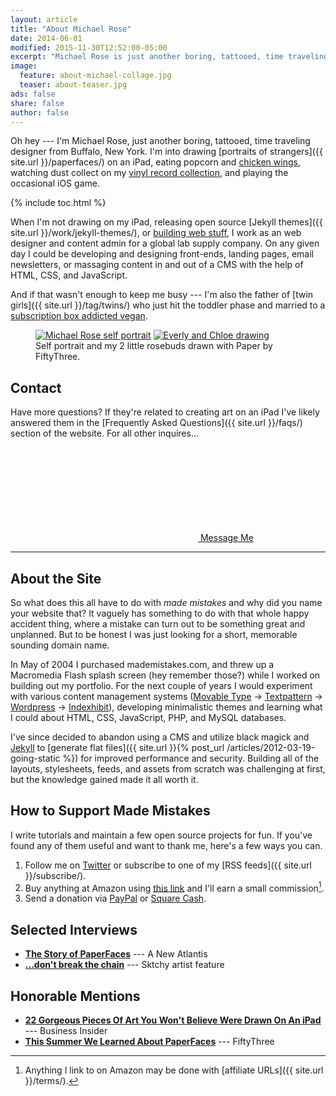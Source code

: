 ```yaml
---
layout: article
title: "About Michael Rose"
date: 2014-06-01
modified: 2015-11-30T12:52:00-05:00
excerpt: "Michael Rose is just another boring, tattooed, time traveling designer from Buffalo New York."
image:
  feature: about-michael-collage.jpg
  teaser: about-teaser.jpg
ads: false
share: false
author: false
---
```


Oh hey --- I'm Michael Rose, just another boring, tattooed, time traveling designer from Buffalo, New York. I'm into drawing [portraits of strangers]({{ site.url }}/paperfaces/) on an iPad, eating popcorn and [chicken wings](http://www.duffswings.com "Duff's Famous Wings"), watching dust collect on my [vinyl record collection](http://www.discogs.com/user/mmistakes/collection), and playing the occasional iOS game.

{% include toc.html %}

When I'm not drawing on my iPad, releasing open source [Jekyll themes]({{ site.url }}/work/jekyll-themes/), or [building web stuff](http://ekowave.com), I work as an web designer and content admin for a global lab supply company. On any given day I could be developing and designing front-ends, landing pages, email newsletters, or massaging content in and out of a CMS with the help of HTML, CSS, and JavaScript.

And if that wasn't enough to keep me busy --- I'm also the father of [twin girls]({{ site.url }}/tag/twins/) who just hit the toddler phase and married to a [subscription box addicted vegan](https://2littlerosebuds.com "Wendy Rose").

<figure class="half">
  <a href="{{ site.url }}{% post_url /paperfaces/2014-05-19-mmistakes-2-portrait %}"><img src="{{ site.url }}/images/michael-rose-paper-portrait-sidebar.jpg" alt="Michael Rose self portrait"></a>
  <a href="{{ site.url }}{% post_url /paperfaces/2014-08-03-rosebuds-2-portrait %}"><img src="{{ site.url }}/images/paperfaces-rosebuds-2-900.jpg" alt="Everly and Chloe drawing"></a>
  <figcaption>Self portrait and my 2 little rosebuds drawn with Paper by FiftyThree.</figcaption>
</figure>

## Contact

Have more questions? If they're related to creating art on an iPad I've likely answered them in the [Frequently Asked Questions]({{ site.url }}/faqs/) section of the website. For all other inquires...

<div markdown="0"><a href="{{ site.url }}/contact/" class="btn"><svg><use xlink:href="#icon-comments"></use></svg> Message Me</a></div>

---

## About the Site

So what does this all have to do with *made mistakes* and why did you name your website that? It vaguely has something to do with that whole happy accident thing, where a mistake can turn out to be something great and unplanned. But to be honest I was just looking for a short, memorable sounding domain name.

In May of 2004 I purchased mademistakes.com, and threw up a Macromedia Flash splash screen (hey remember those?) while I worked on building out my portfolio. For the next couple of years I would experiment with various content management systems ([Movable Type](http://www.movabletype.org/) &rarr; [Textpattern](http://textpattern.com/) &rarr; [Wordpress](http://wordpress.org/) &rarr; [Indexhibit](http://www.indexhibit.org/)), developing minimalistic themes and learning what I could about HTML, CSS, JavaScript, PHP, and MySQL databases.

I've since decided to abandon using a CMS and utilize black magick and [Jekyll](http://jekyllrb.com/) to [generate flat files]({{ site.url }}{% post_url /articles/2012-03-19-going-static %}) for improved performance and security. Building all of the layouts, stylesheets, feeds, and assets from scratch was challenging at first, but the knowledge gained made it all worth it.

## How to Support Made Mistakes

I write tutorials and maintain a few open source projects for fun. If you've found any of them useful and want to thank me, here's a few ways you can.

1. Follow me on [Twitter](https://twitter.com/mmistakes) or subscribe to one of my [RSS feeds]({{ site.url }}/subscribe/).
2. Buy anything at Amazon using [this link](http://www.amazon.com/?_encoding=UTF8&camp=1789&creative=390957&linkCode=ur2&tag=mademist-20&linkId=P557QDXPWEYIZTDS) and I'll earn a small commission[^affiliate]. 
3. Send a donation via [PayPal](https://www.paypal.com/cgi-bin/webscr?cmd=_s-xclick&hosted_button_id=M6U4FS8Y794X4) or [Square Cash](https://cash.me/$mmistakes).

[^affiliate]: Anything I link to on Amazon may be done with [affiliate URLs]({{ site.url }}/terms/).

## Selected Interviews

* [**The Story of PaperFaces**](http://anewatlantis.com/2013/01/the-story-of-paperfaces/) --- A New Atlantis
* [**...don't break the chain**](http://blog.sktchy.com/post/78751385093/dont-break-the-chain) --- Sktchy artist feature

## Honorable Mentions

* [**22 Gorgeous Pieces Of Art You Won't Believe Were Drawn On An iPad**](http://www.businessinsider.com/gorgeous-ipad-art-2015-1?op=1) --- Business Insider
* [**This Summer We Learned About PaperFaces**](http://madewithpaper.fiftythree.com/post/36767754768/this-summer-we-learned-about-paper-faces-by) --- FiftyThree
